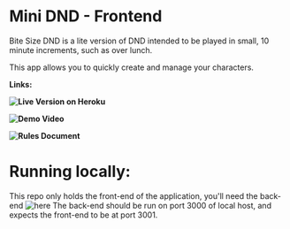 # Mini DND - Frontend

Bite Size DND is a lite version of DND intended to be played in small, 10 minute increments, such as over lunch.

This app allows you to quickly create and manage your characters. 

**Links:**

**![Live Version on Heroku](http://minidnd.herokuapp.com/)**

**![Demo Video](https://www.youtube.com/watch?v=isWqEG9dFac)**

**![Rules Document](https://drive.google.com/file/d/1kpT-eM3L-tQyeJf-mRt2d5kgy6neKT1R/view)**

# Running locally:

This repo only holds the front-end of the application, you'll need the back-end ![here](https://github.com/nwdunlap17/minidnd-backend)
The back-end should be run on port 3000 of local host, and expects the front-end to be at port 3001.
